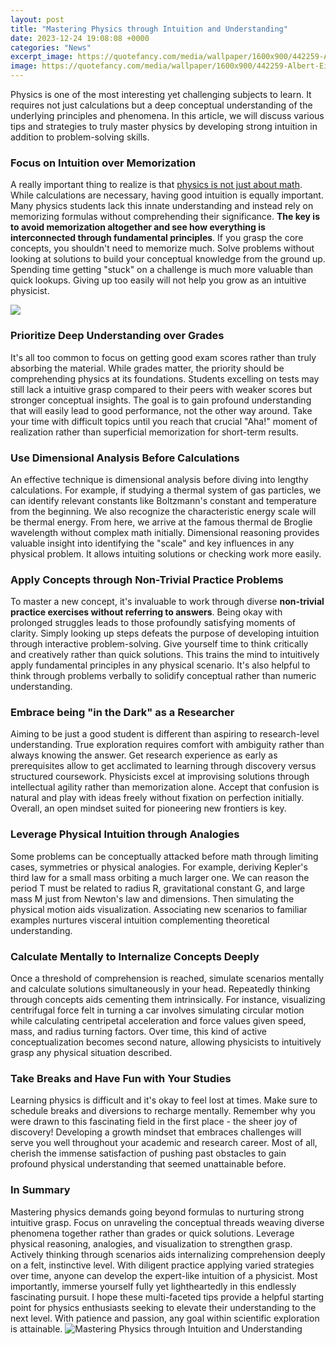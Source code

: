 ```yaml
---
layout: post
title: "Mastering Physics through Intuition and Understanding"
date: 2023-12-24 19:08:08 +0000
categories: "News"
excerpt_image: https://quotefancy.com/media/wallpaper/1600x900/442259-Albert-Einstein-Quote-Physics-is-essentially-an-intuitive-and.jpg
image: https://quotefancy.com/media/wallpaper/1600x900/442259-Albert-Einstein-Quote-Physics-is-essentially-an-intuitive-and.jpg
---
```


Physics is one of the most interesting yet challenging subjects to learn. It requires not just calculations but a deep conceptual understanding of the underlying principles and phenomena. In this article, we will discuss various tips and strategies to truly master physics by developing strong intuition in addition to problem-solving skills.
### Focus on Intuition over Memorization
A really important thing to realize is that [physics is not just about math](https://yt.io.vn/collection/abril). While calculations are necessary, having good intuition is equally important. Many physics students lack this innate understanding and instead rely on memorizing formulas without comprehending their significance. **The key is to avoid memorization altogether and see how everything is interconnected through fundamental principles**. If you grasp the core concepts, you shouldn't need to memorize much. Solve problems without looking at solutions to build your conceptual knowledge from the ground up. Spending time getting "stuck" on a challenge is much more valuable than quick lookups. Giving up too easily will not help you grow as an intuitive physicist.  

![](https://mlm.pearson.com/northamerica/assets/upload/MasteringPhysics-tutorials.png?v1473871914)
### Prioritize Deep Understanding over Grades
It's all too common to focus on getting good exam scores rather than truly absorbing the material. While grades matter, the priority should be comprehending physics at its foundations. Students excelling on tests may still lack a intuitive grasp compared to their peers with weaker scores but stronger conceptual insights. The goal is to gain profound understanding that will easily lead to good performance, not the other way around. Take your time with difficult topics until you reach that crucial "Aha!" moment of realization rather than superficial memorization for short-term results.
### Use Dimensional Analysis Before Calculations 
An effective technique is dimensional analysis before diving into lengthy calculations. For example, if studying a thermal system of gas particles, we can identify relevant constants like Boltzmann's constant and temperature from the beginning. We also recognize the characteristic energy scale will be thermal energy. From here, we arrive at the famous thermal de Broglie wavelength without complex math initially. Dimensional reasoning provides valuable insight into identifying the "scale" and key influences in any physical problem. It allows intuiting solutions or checking work more easily.
### Apply Concepts through Non-Trivial Practice Problems
To master a new concept, it's invaluable to work through diverse **non-trivial practice exercises without referring to answers**. Being okay with prolonged struggles leads to those profoundly satisfying moments of clarity. Simply looking up steps defeats the purpose of developing intuition through interactive problem-solving. Give yourself time to think critically and creatively rather than quick solutions. This trains the mind to intuitively apply fundamental principles in any physical scenario. It's also helpful to think through problems verbally to solidify conceptual rather than numeric understanding.  
### Embrace being "in the Dark" as a Researcher
Aiming to be just a good student is different than aspiring to research-level understanding. True exploration requires comfort with ambiguity rather than always knowing the answer. Get research experience as early as prerequisites allow to get acclimated to learning through discovery versus structured coursework. Physicists excel at improvising solutions through intellectual agility rather than memorization alone. Accept that confusion is natural and play with ideas freely without fixation on perfection initially. Overall, an open mindset suited for pioneering new frontiers is key.
### Leverage Physical Intuition through Analogies  
Some problems can be conceptually attacked before math through limiting cases, symmetries or physical analogies. For example, deriving Kepler's third law for a small mass orbiting a much larger one. We can reason the period T must be related to radius R, gravitational constant G, and large mass M just from Newton's law and dimensions. Then simulating the physical motion aids visualization. Associating new scenarios to familiar examples nurtures visceral intuition complementing theoretical understanding.
### Calculate Mentally to Internalize Concepts Deeply
Once a threshold of comprehension is reached, simulate scenarios mentally and calculate solutions simultaneously in your head. Repeatedly thinking through concepts aids cementing them intrinsically. For instance, visualizing centrifugal force felt in turning a car involves simulating circular motion while calculating centripetal acceleration and force values given speed, mass, and radius turning factors. Over time, this kind of active conceptualization becomes second nature, allowing physicists to intuitively grasp any physical situation described.
### Take Breaks and Have Fun with Your Studies  
Learning physics is difficult and it's okay to feel lost at times. Make sure to schedule breaks and diversions to recharge mentally. Remember why you were drawn to this fascinating field in the first place - the sheer joy of discovery! Developing a growth mindset that embraces challenges will serve you well throughout your academic and research career. Most of all, cherish the immense satisfaction of pushing past obstacles to gain profound physical understanding that seemed unattainable before.
### In Summary
Mastering physics demands going beyond formulas to nurturing strong intuitive grasp. Focus on unraveling the conceptual threads weaving diverse phenomena together rather than grades or quick solutions. Leverage physical reasoning, analogies, and visualization to strengthen grasp. Actively thinking through scenarios aids internalizing comprehension deeply on a felt, instinctive level. With diligent practice applying varied strategies over time, anyone can develop the expert-like intuition of a physicist. Most importantly, immerse yourself fully yet lightheartedly in this endlessly fascinating pursuit.
I hope these multi-faceted tips provide a helpful starting point for physics enthusiasts seeking to elevate their understanding to the next level. With patience and passion, any goal within scientific exploration is attainable.
![Mastering Physics through Intuition and Understanding](https://quotefancy.com/media/wallpaper/1600x900/442259-Albert-Einstein-Quote-Physics-is-essentially-an-intuitive-and.jpg)
